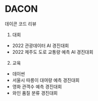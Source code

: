 # DACON
데이콘 코드 리뷰


1) 대회
- 2022 관광데이터 AI 경진대회
- 2022 제주도 도로 교통량 예측 AI 경진대회


2) 교육
- 데이썬
- 서울시 따릉이 대여량 예측 경진대회
- 영화 관객수 예측 경진대회
- 와인 품질 분류 경진대회
